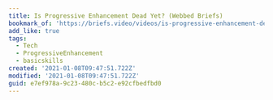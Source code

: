 ```yaml
---
title: Is Progressive Enhancement Dead Yet? (Webbed Briefs)
bookmark_of: 'https://briefs.video/videos/is-progressive-enhancement-dead-yet/'
add_like: true
tags:
  - Tech
  - ProgressiveEnhancement
  - basicskills
created: '2021-01-08T09:47:51.722Z'
modified: '2021-01-08T09:47:51.722Z'
guid: e7ef978a-9c23-480c-b5c2-e92cfbedfbd0
---
```

 
